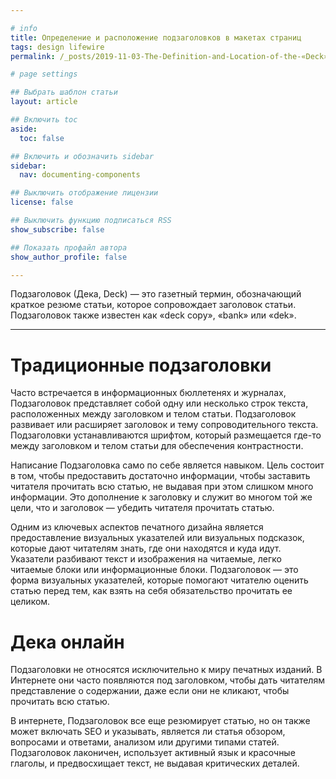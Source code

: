 ```yaml
---

# info
title: Определение и расположение подзаголовков в макетах страниц
tags: design lifewire
permalink: /_posts/2019-11-03-The-Definition-and-Location-of-the-«Deck»-in-Page-Layout

# page settings

## Выбрать шаблон статьи
layout: article

## Включить toc
aside:
  toc: false

## Включить и обозначить sidebar
sidebar:
  nav: documenting-components

## Выключить отображение лицензии
license: false

## Выключить функцию подписаться RSS
show_subscribe: false

## Показать профайл автора
show_author_profile: false

---
```


Подзаголовок (Дека, Deck) — это газетный термин, обозначающий краткое резюме статьи, которое сопровождает заголовок статьи. Подзаголовок также известен как «deck copy», «bank» или «dek». 

---

# Традиционные подзаголовки

Часто встречается в информационных бюллетенях и журналах, Подзаголовок представляет собой одну или несколько строк текста, расположенных между заголовком и телом статьи. Подзаголовок развивает или расширяет заголовок и тему сопроводительного текста. Подзаголовки устанавливаются шрифтом, который размещается где-то между заголовком и телом статьи для обеспечения контрастности. 

Написание Подзаголовка само по себе является навыком. Цель состоит в том, чтобы предоставить достаточно информации, чтобы заставить читателя прочитать всю статью, не выдавая при этом слишком много информации. Это дополнение к заголовку и служит во многом той же цели, что и заголовок — убедить читателя прочитать статью. 

Одним из ключевых аспектов печатного дизайна является предоставление визуальных указателей или визуальных подсказок, которые дают читателям знать, где они находятся и куда идут. Указатели разбивают текст и изображения на читаемые, легко читаемые блоки или информационные блоки. Подзаголовок — это форма визуальных указателей, которые помогают читателю оценить статью перед тем, как взять на себя обязательство прочитать ее целиком. 

# Дека онлайн

Подзаголовки не относятся исключительно к миру печатных изданий. В Интернете они часто появляются под заголовком, чтобы дать читателям представление о содержании, даже если они не кликают, чтобы прочитать всю статью. 

В интернете, Подзаголовок все еще резюмирует статью, но он также может включать SEO и указывать, является ли статья обзором, вопросами и ответами, анализом или другими типами статей. Подзаголовок лаконичен, использует активный язык и красочные глаголы, и предвосхищает текст, не выдавая критических деталей. 

